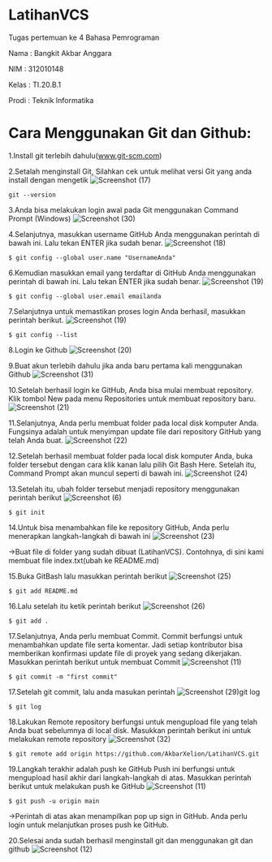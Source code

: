 # LatihanVCS

Tugas pertemuan ke 4 Bahasa Pemrograman

Nama  : Bangkit Akbar Anggara

NIM   : 312010148

Kelas : TI.20.B.1

Prodi : Teknik Informatika

# Cara Menggunakan Git dan Github:

1.Install git terlebih dahulu(www.git-scm.com)

2.Setalah menginstall Git, Silahkan cek untuk melihat versi Git yang anda install dengan mengetik
![Screenshot (17)](https://user-images.githubusercontent.com/73011140/96491142-05eb3280-126c-11eb-8e9c-830ae94a4ffa.png)

    git --version
  
3.Anda bisa melakukan login awal pada Git  menggunakan Command Prompt  (Windows)
![Screenshot (30)](https://user-images.githubusercontent.com/73011140/96490761-734a9380-126b-11eb-93ec-ffc0f93e506f.png)

4.Selanjutnya, masukkan username GitHub Anda menggunakan perintah di bawah ini. Lalu tekan ENTER jika sudah benar.
![Screenshot (18)](https://user-images.githubusercontent.com/73011140/96491257-303cf000-126c-11eb-81a0-290f589975d8.png)

    $ git config --global user.name "UsernameAnda"
  
6.Kemudian masukkan email yang terdaftar di GitHub Anda menggunakan perintah di bawah  ini. Lalu tekan ENTER jika sudah benar.
![Screenshot (19)](https://user-images.githubusercontent.com/73011140/96491382-5d899e00-126c-11eb-99b4-2bbad1f2b12f.png)
      
    $ git config --global user.email emailanda
  
7.Selanjutnya untuk memastikan proses login Anda berhasil, masukkan perintah berikut.
![Screenshot (19)](https://user-images.githubusercontent.com/73011140/96491464-7c883000-126c-11eb-8267-6c692909cb09.png)
       
    $ git config --list
  
8.Login ke Github
![Screenshot (20)](https://user-images.githubusercontent.com/73011140/96491541-96297780-126c-11eb-86e3-f09f98fbdba2.png)
  
9.Buat akun terlebih dahulu jika anda baru pertama kali menggunakan Github
![Screenshot (31)](https://user-images.githubusercontent.com/73011140/96492371-bd347900-126d-11eb-8bcf-971c457a871f.png)
  
10.Setelah berhasil login ke GitHub, Anda bisa mulai membuat repository. Klik tombol New pada menu Repositories untuk membuat repository baru.
![Screenshot (21)](https://user-images.githubusercontent.com/73011140/96492789-5b284380-126e-11eb-99f8-c2cc72ae2ebc.png)  

11.Selanjutnya, Anda perlu membuat folder pada local disk komputer Anda. Fungsinya adalah untuk menyimpan update file dari repository GitHub yang telah Anda buat.
![Screenshot (22)](https://user-images.githubusercontent.com/73011140/96492882-798e3f00-126e-11eb-9394-71dd7fc93679.png)
  
12.Setelah berhasil membuat folder pada local disk komputer Anda, buka folder tersebut dengan cara klik kanan lalu pilih Git Bash Here. Setelah itu, Command Prompt akan muncul seperti di bawah ini. 
![Screenshot (24)](https://user-images.githubusercontent.com/73011140/96492986-97f43a80-126e-11eb-95ba-5b359f011357.png)
  
13.Setelah itu, ubah folder tersebut menjadi repository menggunakan perintah berikut
![Screenshot (6)](https://user-images.githubusercontent.com/73011140/96493117-c70aac00-126e-11eb-95b7-ec774a4ad708.png)
       
    $ git init

14.Untuk bisa menambahkan file ke repository GitHub, Anda perlu menerapkan langkah-langkah di bawah ini
![Screenshot (23)](https://user-images.githubusercontent.com/73011140/96493299-01744900-126f-11eb-8e28-0d0fb707e2b7.png)
   
->Buat file di folder yang sudah dibuat (LatihanVCS). Contohnya, di sini kami membuat file index.txt(ubah ke README.md)

15.Buka GitBash lalu masukkan perintah berikut
![Screenshot (25)](https://user-images.githubusercontent.com/73011140/96493433-341e4180-126f-11eb-9b18-0cd20f140e17.png)
      
    $ git add README.md
   
16.Lalu setelah itu ketik perintah berikut
![Screenshot (26)](https://user-images.githubusercontent.com/73011140/96493769-97a86f00-126f-11eb-8a1a-2129c2d8211e.png)

    $ git add .
    
17.Selanjutnya, Anda perlu membuat Commit. Commit berfungsi untuk menambahkan update file serta komentar. Jadi setiap kontributor bisa memberikan konfirmasi update file di proyek yang sedang dikerjakan. Masukkan perintah berikut untuk membuat Commit
![Screenshot (11)](https://user-images.githubusercontent.com/73011140/96493870-be66a580-126f-11eb-82f3-07c35e1c239c.png)
    
    $ git commit -m "first commit"
   
17.Setelah git commit, lalu anda masukan perintah
![Screenshot (29)](https://user-images.githubusercontent.com/73011140/96493959-dfc79180-126f-11eb-9305-73ff40b7d9b5.png)git log

        
    $ git log
     
18.Lakukan Remote repository berfungsi untuk mengupload file yang telah Anda buat sebelumnya di local disk. Masukkan perintah berikut ini untuk melakukan remote repository
![Screenshot (32)](https://user-images.githubusercontent.com/73011140/96494572-be1ada00-1270-11eb-8303-7250be1dcb14.png)
        
    $ git remote add origin https://github.com/AkbarXelion/LatihanVCS.git
   
19.Langkah terakhir adalah push ke GitHub Push ini berfungsi untuk mengupload hasil akhir dari langkah-langkah di atas. Masukkan perintah berikut untuk melakukan push ke GitHub
![Screenshot (11)](https://user-images.githubusercontent.com/73011140/96494723-f4585980-1270-11eb-9a2a-fb53b9f7be8c.png)
        
    $ git push -u origin main

->Perintah di atas akan menampilkan pop up sign in GitHub. Anda perlu login untuk melanjutkan proses push ke GitHub.
      
20.Selesai anda sudah berhasil menginstall git dan menggunakan git dan github
![Screenshot (12)](https://user-images.githubusercontent.com/73011140/96494849-1b169000-1271-11eb-8174-3fcfc8989cb4.png)
      
